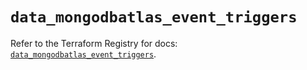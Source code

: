 # `data_mongodbatlas_event_triggers`

Refer to the Terraform Registry for docs: [`data_mongodbatlas_event_triggers`](https://registry.terraform.io/providers/mongodb/mongodbatlas/1.21.1/docs/data-sources/event_triggers).
